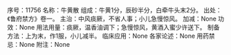 序号：11756
名称：牛黄散
组成：牛黄1分，辰砂半分，白牵牛头末2分。
出处：《鲁府禁方》卷一。
主治：中风痰厥，不省人事；小儿急慢惊风。
加减：None
功效：None
用法用量：痰厥，温香油调下；急慢惊风，黄酒入蜜少许送下。
制备方法：上为末，作1服，小儿减半。
临床应用：None
各家论述：None
用药禁忌：None
附注：None
